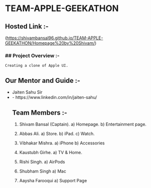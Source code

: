 # TEAM-APPLE-GEEKATHON

## Hosted Link :-

(https://shivambansal96.github.io/TEAM-APPLE-GEEKATHON/Homepage%20by%20Shivam/)



<h3>  ## Project Overview :- </h3>

    Creating a clone of Apple UI.

## Our Mentor and Guide :-
<ul>
<li>Jaiten Sahu Sir<li> - https://www.linkedin.com/in/jaiten-sahu/

## Team Members :-

1. Shivam Bansal (Captain). 
    a) Homepage.
    b) Entertainment page.

2. Abbas Ali.
    a) Store.
    b) iPad.
    c) Watch.

3. Vibhakar Mishra.
    a) iPhone
    b) Accessories

4. Kaustubh Girhe.
    a) TV & Home.

5. Rishi Singh.
    a) AirPods

6. Shubham Singh 
    a) Mac

7. Aaysha Farooqui 
    a) Support Page
